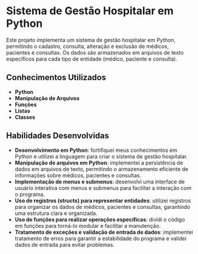 # Sistema de Gestão Hospitalar em Python

Este projeto implementa um sistema de gestão hospitalar em Python, permitindo o cadastro, consulta, alteração e exclusão de médicos, pacientes e consultas. Os dados são armazenados em arquivos de texto específicos para cada tipo de entidade (médico, paciente e consulta).

## Conhecimentos Utilizados
- **Python**
- **Manipulação de Arquivos**
- **Funções**
- **Listas**
- **Classes**

## Habilidades Desenvolvidas
- **Desenvolvimento em Python**: fortifiquei meus conhecimentos em Python e utilizei a linguagem para criar o sistema de gestão hospitalar.
- **Manipulação de arquivos em Python**: implementei a persistência de dados em arquivos de texto, permitindo o armazenamento eficiente de informações sobre médicos, pacientes e consultas.
- **Implementação de menus e submenus**: desenvolvi uma interface de usuário interativa com menus e submenus para facilitar a interação com o programa.
- **Uso de registros (structs) para representar entidades**: utilizei registros para organizar os dados de médicos, pacientes e consultas, garantindo uma estrutura clara e organizada.
- **Uso de funções para realizar operações específicas**: dividi o código em funções para torná-lo modular e facilitar a manutenção.
- **Tratamento de exceções e validação de entrada de dados**: implementei tratamento de erros para garantir a estabilidade do programa e validei dados de entrada para evitar problemas.


